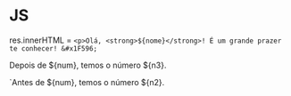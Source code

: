 # JS
res.innerHTML = `<p>Olá, <strong>${nome}</strong>! É um grande prazer te conhecer! &#x1F596;`

 Depois de ${num}, temos o número ${n3}.

 `Antes de ${num}, temos o número ${n2}.

